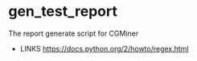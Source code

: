 # gen_test_report
The report generate script for CGMiner

* LINKS
https://docs.python.org/2/howto/regex.html
